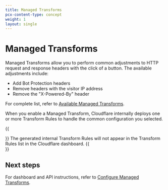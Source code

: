 ```yaml
---
title: Managed Transforms
pcx-content-type: concept
weight: 1
layout: single
---
```


# Managed Transforms

Managed Transforms allow you to perform common adjustments to HTTP request and response headers with the click of a button. The available adjustments include:

* Add Bot Protection headers
* Remove headers with the visitor IP address
* Remove the "X-Powered-By" header

For complete list, refer to [Available Managed Transforms](/rules/transform/managed-transforms/reference/).

When you enable a Managed Transform, Cloudflare internally deploys one or more Transform Rules to handle the common configuration you selected. 

{{<Aside type="note">}}
The generated internal Transform Rules will not appear in the Transform Rules list in the Cloudflare dashboard.
{{</Aside>}}

## Next steps

For dashboard and API instructions, refer to [Configure Managed Transforms](/rules/transform/managed-transforms/configure/).

